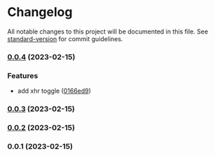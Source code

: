 # Changelog

All notable changes to this project will be documented in this file. See [standard-version](https://github.com/conventional-changelog/standard-version) for commit guidelines.

### [0.0.4](https://github.com/filiphric/cypress-plugin-xhr-toggle/compare/v0.0.3...v0.0.4) (2023-02-15)


### Features

* add xhr toggle ([0166ed9](https://github.com/filiphric/cypress-plugin-xhr-toggle/commits/0166ed984f7d3a0f4e8fe5c5289a15944c397d1c))

### [0.0.3](https://github.com/filiphric/cypress-plugin-xhr-toggle/compare/v0.0.2...v0.0.3) (2023-02-15)

### [0.0.2](https://github.com/filiphric/cypress-plugin-xhr-toggle/compare/v0.0.1...v0.0.2) (2023-02-15)

### 0.0.1 (2023-02-15)
